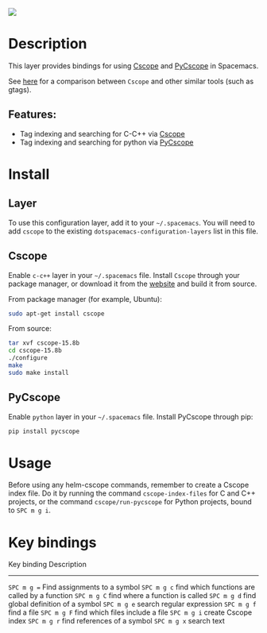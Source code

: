 ![](img/cscope.jpg)

Description
===========

This layer provides bindings for using
[Cscope](http://cscope.sourceforge.net) and
[PyCscope](https://github.com/portante/pycscope) in Spacemacs.

See
[here](https://github.com/OpenGrok/OpenGrok/wiki/Comparison-with-Similar-Tools)
for a comparison between `Cscope` and other similar tools (such as
gtags).

Features:
---------

-   Tag indexing and searching for C-C++ via
    [Cscope](http://cscope.sourceforge.net)
-   Tag indexing and searching for python via
    [PyCscope](https://github.com/portante/pycscope)

Install
=======

Layer
-----

To use this configuration layer, add it to your `~/.spacemacs`. You will
need to add `cscope` to the existing `dotspacemacs-configuration-layers`
list in this file.

Cscope
------

Enable `c-c++` layer in your `~/.spacemacs` file. Install `Cscope`
through your package manager, or download it from the
[website](http://cscope.sourceforge.net/#downloads) and build it from
source.

From package manager (for example, Ubuntu):

``` {.bash org-language="sh"}
sudo apt-get install cscope
```

From source:

``` {.bash org-language="sh"}
tar xvf cscope-15.8b
cd cscope-15.8b
./configure
make
sudo make install
```

PyCscope
--------

Enable `python` layer in your `~/.spacemacs` file. Install PyCscope
through pip:

``` {.bash org-language="sh"}
pip install pycscope
```

Usage
=====

Before using any helm-cscope commands, remember to create a Cscope index
file. Do it by running the command `cscope-index-files` for C and C++
projects, or the command `cscope/run-pycscope` for Python projects,
bound to `SPC m g i`.

Key bindings
============

  Key binding   Description
  ------------- -----------------------------------------------
  `SPC m g =`   Find assignments to a symbol
  `SPC m g c`   find which functions are called by a function
  `SPC m g C`   find where a function is called
  `SPC m g d`   find global definition of a symbol
  `SPC m g e`   search regular expression
  `SPC m g f`   find a file
  `SPC m g F`   find which files include a file
  `SPC m g i`   create Cscope index
  `SPC m g r`   find references of a symbol
  `SPC m g x`   search text
